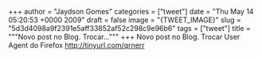 
+++
author = "Jaydson Gomes"
categories = ["tweet"]
date = "Thu May 14 05:20:53 +0000 2009"
draft = false
image = "{TWEET_IMAGE}"
slug = "5d3d4098a9f2391e5aff33852af52c298c9e96b6"
tags = ["tweet"]
title = """Novo post no Blog. Trocar..."""
+++
Novo post no Blog. Trocar User Agent do Firefox  http://tinyurl.com/qrnerr
